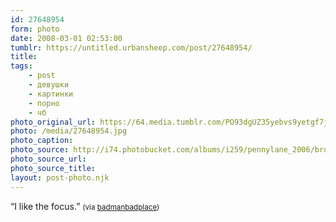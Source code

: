```yaml
---
id: 27648954
form: photo
date: 2008-03-01 02:53:00
tumblr: https://untitled.urbansheep.com/post/27648954/
title:
tags:
    - post
    - девушки
    - картинки
    - порно
    - чб
photo_original_url: https://64.media.tumblr.com/PO93dgUZ35yebvs9yetgf7jP_500.jpg
photo: /media/27648954.jpg
photo_caption: 
photo_source: http://i74.photobucket.com/albums/i259/pennylane_2006/brooklynnjg2.jpg
photo_source_url:
photo_source_title:
layout: post-photo.njk
---
```


<p>“I like the focus.” <small>(via <a href="http://badmanbadplace.tumblr.com/post/27485608">badmanbadplace</a>)</small></p>
